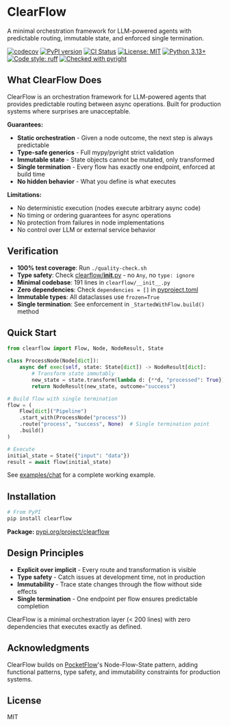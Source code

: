 # ClearFlow

A minimal orchestration framework for LLM-powered agents with predictable routing, immutable state, and enforced single termination.

[![codecov](https://codecov.io/gh/consent-ai/ClearFlow/graph/badge.svg?token=29YHLHUXN3)](https://codecov.io/gh/consent-ai/ClearFlow)
[![PyPI version](https://badge.fury.io/py/clearflow.svg)](https://badge.fury.io/py/clearflow)
[![CI Status](https://github.com/consent-ai/ClearFlow/actions/workflows/ci.yml/badge.svg)](https://github.com/consent-ai/ClearFlow/actions/workflows/ci.yml)
[![License: MIT](https://img.shields.io/badge/License-MIT-yellow.svg)](https://opensource.org/licenses/MIT)
[![Python 3.13+](https://img.shields.io/badge/python-3.13+-blue.svg)](https://www.python.org/downloads/)
[![Code style: ruff](https://img.shields.io/endpoint?url=https://raw.githubusercontent.com/astral-sh/ruff/main/assets/badge/v2.json)](https://github.com/astral-sh/ruff)
[![Checked with pyright](https://microsoft.github.io/pyright/img/pyright_badge.svg)](https://microsoft.github.io/pyright/)

## What ClearFlow Does

ClearFlow is an orchestration framework for LLM-powered agents that provides predictable routing between async operations. Built for production systems where surprises are unacceptable.

**Guarantees:**
- **Static orchestration** - Given a node outcome, the next step is always predictable
- **Type-safe generics** - Full mypy/pyright strict validation
- **Immutable state** - State objects cannot be mutated, only transformed
- **Single termination** - Every flow has exactly one endpoint, enforced at build time
- **No hidden behavior** - What you define is what executes

**Limitations:**
- No deterministic execution (nodes execute arbitrary async code)
- No timing or ordering guarantees for async operations
- No protection from failures in node implementations
- No control over LLM or external service behavior

## Verification

- **100% test coverage**: Run `./quality-check.sh`
- **Type safety**: Check [clearflow/__init__.py](clearflow/__init__.py) - no `Any`, no `type: ignore`
- **Minimal codebase**: 191 lines in `clearflow/__init__.py`
- **Zero dependencies**: Check `dependencies = []` in [pyproject.toml](pyproject.toml)
- **Immutable types**: All dataclasses use `frozen=True`
- **Single termination**: See enforcement in `_StartedWithFlow.build()` method

## Quick Start

```python
from clearflow import Flow, Node, NodeResult, State

class ProcessNode(Node[dict]):
    async def exec(self, state: State[dict]) -> NodeResult[dict]:
        # Transform state immutably
        new_state = state.transform(lambda d: {**d, "processed": True})
        return NodeResult(new_state, outcome="success")

# Build flow with single termination
flow = (
    Flow[dict]("Pipeline")
    .start_with(ProcessNode("process"))
    .route("process", "success", None)  # Single termination point
    .build()
)

# Execute
initial_state = State({"input": "data"})
result = await flow(initial_state)
```

See [examples/chat](examples/chat/) for a complete working example.

## Installation

```bash
# From PyPI
pip install clearflow
```

**Package:** [pypi.org/project/clearflow](https://pypi.org/project/clearflow/)

## Design Principles

- **Explicit over implicit** - Every route and transformation is visible
- **Type safety** - Catch issues at development time, not in production
- **Immutability** - Trace state changes through the flow without side effects
- **Single termination** - One endpoint per flow ensures predictable completion

ClearFlow is a minimal orchestration layer (< 200 lines) with zero dependencies that executes exactly as defined.

## Acknowledgments

ClearFlow builds on [PocketFlow](https://github.com/The-Pocket/PocketFlow)'s Node-Flow-State pattern, adding functional patterns, type safety, and immutability constraints for production systems.

## License

MIT